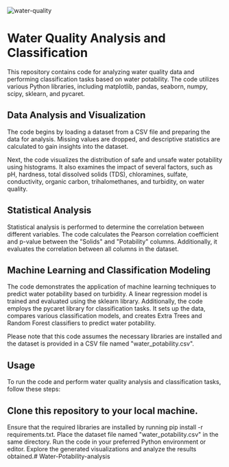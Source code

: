 ![water-quality]()

# Water Quality Analysis and Classification
This repository contains code for analyzing water quality data and performing classification tasks based on water potability. The code utilizes various Python libraries, including matplotlib, pandas, seaborn, numpy, scipy, sklearn, and pycaret.

## Data Analysis and Visualization
The code begins by loading a dataset from a CSV file and preparing the data for analysis. Missing values are dropped, and descriptive statistics are calculated to gain insights into the dataset.

Next, the code visualizes the distribution of safe and unsafe water potability using histograms. It also examines the impact of several factors, such as pH, hardness, total dissolved solids (TDS), chloramines, sulfate, conductivity, organic carbon, trihalomethanes, and turbidity, on water quality.

## Statistical Analysis
Statistical analysis is performed to determine the correlation between different variables. The code calculates the Pearson correlation coefficient and p-value between the "Solids" and "Potability" columns. Additionally, it evaluates the correlation between all columns in the dataset.

## Machine Learning and Classification Modeling
The code demonstrates the application of machine learning techniques to predict water potability based on turbidity. A linear regression model is trained and evaluated using the sklearn library. Additionally, the code employs the pycaret library for classification tasks. It sets up the data, compares various classification models, and creates Extra Trees and Random Forest classifiers to predict water potability.

Please note that this code assumes the necessary libraries are installed and the dataset is provided in a CSV file named "water_potability.csv".

## Usage
To run the code and perform water quality analysis and classification tasks, follow these steps:

## Clone this repository to your local machine.
Ensure that the required libraries are installed by running pip install -r requirements.txt.
Place the dataset file named "water_potability.csv" in the same directory.
Run the code in your preferred Python environment or editor.
Explore the generated visualizations and analyze the results obtained.# Water-Potability-analysis
